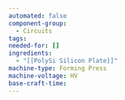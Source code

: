 ```yaml
---
automated: false
component-group:
  - Circuits
tags: 
needed-for: []
ingredients:
  - "[[PolySi Silicon Plate]]"
machine-type: Forming Press
machine-voltage: HV
base-craft-time:
---
```

